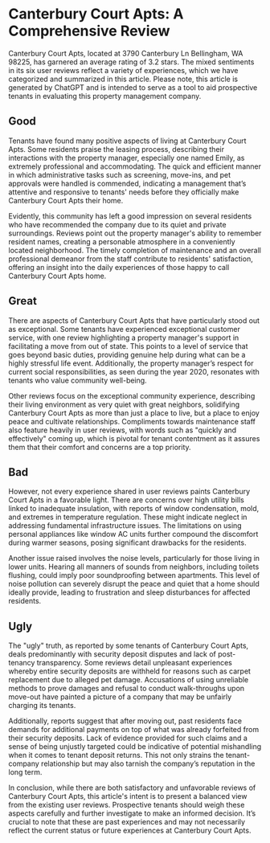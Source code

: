 # Canterbury Court Apts: A Comprehensive Review

Canterbury Court Apts, located at 3790 Canterbury Ln Bellingham, WA 98225, has garnered an average rating of 3.2 stars. The mixed sentiments in its six user reviews reflect a variety of experiences, which we have categorized and summarized in this article. Please note, this article is generated by ChatGPT and is intended to serve as a tool to aid prospective tenants in evaluating this property management company.

## Good

Tenants have found many positive aspects of living at Canterbury Court Apts. Some residents praise the leasing process, describing their interactions with the property manager, especially one named Emily, as extremely professional and accommodating. The quick and efficient manner in which administrative tasks such as screening, move-ins, and pet approvals were handled is commended, indicating a management that’s attentive and responsive to tenants' needs before they officially make Canterbury Court Apts their home. 

Evidently, this community has left a good impression on several residents who have recommended the company due to its quiet and private surroundings. Reviews point out the property manager's ability to remember resident names, creating a personable atmosphere in a conveniently located neighborhood. The timely completion of maintenance and an overall professional demeanor from the staff contribute to residents' satisfaction, offering an insight into the daily experiences of those happy to call Canterbury Court Apts home.

## Great

There are aspects of Canterbury Court Apts that have particularly stood out as exceptional. Some tenants have experienced exceptional customer service, with one review highlighting a property manager's support in facilitating a move from out of state. This points to a level of service that goes beyond basic duties, providing genuine help during what can be a highly stressful life event. Additionally, the property manager’s respect for current social responsibilities, as seen during the year 2020, resonates with tenants who value community well-being.

Other reviews focus on the exceptional community experience, describing their living environment as very quiet with great neighbors, solidifying Canterbury Court Apts as more than just a place to live, but a place to enjoy peace and cultivate relationships. Compliments towards maintenance staff also feature heavily in user reviews, with words such as "quickly and effectively" coming up, which is pivotal for tenant contentment as it assures them that their comfort and concerns are a top priority.

## Bad

However, not every experience shared in user reviews paints Canterbury Court Apts in a favorable light. There are concerns over high utility bills linked to inadequate insulation, with reports of window condensation, mold, and extremes in temperature regulation. These might indicate neglect in addressing fundamental infrastructure issues. The limitations on using personal appliances like window AC units further compound the discomfort during warmer seasons, posing significant drawbacks for the residents.

Another issue raised involves the noise levels, particularly for those living in lower units. Hearing all manners of sounds from neighbors, including toilets flushing, could imply poor soundproofing between apartments. This level of noise pollution can severely disrupt the peace and quiet that a home should ideally provide, leading to frustration and sleep disturbances for affected residents.

## Ugly

The "ugly" truth, as reported by some tenants of Canterbury Court Apts, deals predominantly with security deposit disputes and lack of post-tenancy transparency. Some reviews detail unpleasant experiences whereby entire security deposits are withheld for reasons such as carpet replacement due to alleged pet damage. Accusations of using unreliable methods to prove damages and refusal to conduct walk-throughs upon move-out have painted a picture of a company that may be unfairly charging its tenants.

Additionally, reports suggest that after moving out, past residents face demands for additional payments on top of what was already forfeited from their security deposits. Lack of evidence provided for such claims and a sense of being unjustly targeted could be indicative of potential mishandling when it comes to tenant deposit returns. This not only strains the tenant-company relationship but may also tarnish the company’s reputation in the long term.

In conclusion, while there are both satisfactory and unfavorable reviews of Canterbury Court Apts, this article's intent is to present a balanced view from the existing user reviews. Prospective tenants should weigh these aspects carefully and further investigate to make an informed decision. It’s crucial to note that these are past experiences and may not necessarily reflect the current status or future experiences at Canterbury Court Apts.